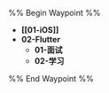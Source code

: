 %% Begin Waypoint %%
- **[[01-iOS]]**
- **02-Flutter**
	- **01-面试**
	- **02-学习**

%% End Waypoint %%